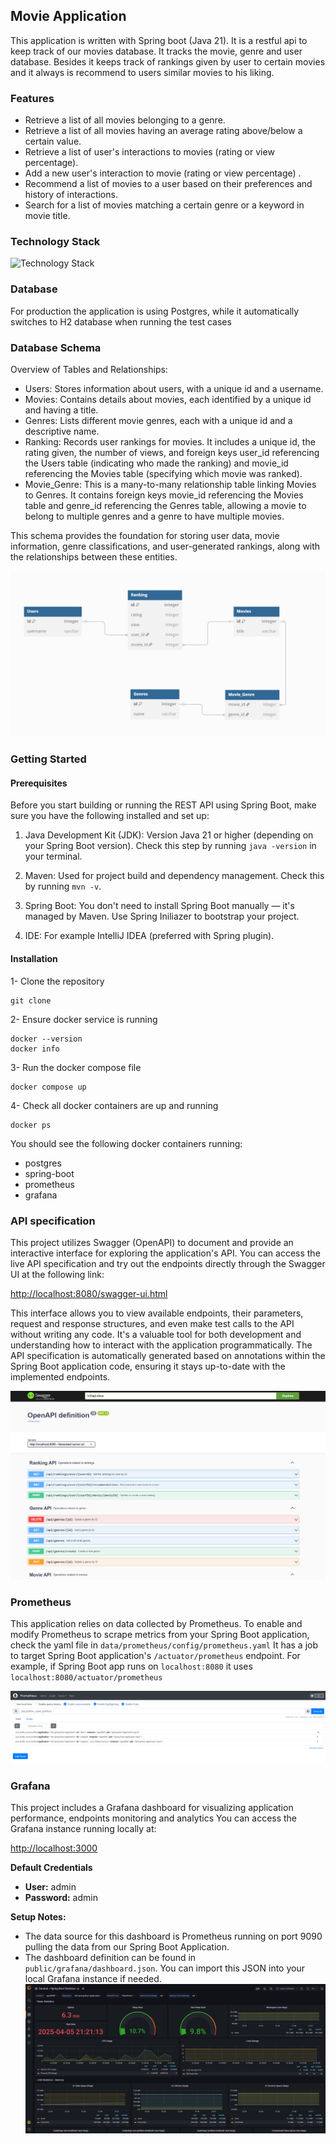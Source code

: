## Movie Application
This application is written with Spring boot (Java 21). It is a restful api to keep track of our movies database.
It tracks the movie, genre and user database. Besides it keeps track of rankings given by user to certain movies and it always is recommend to users similar movies to his liking.


### Features
* Retrieve a list of all movies belonging to a genre.
* Retrieve a list of all movies having an average rating above/below a certain value.
* Retrieve a list of user's interactions to movies (rating or view percentage).
* Add a new user's interaction to movie (rating or view percentage) .
* Recommend a list of movies to a user based on their preferences and history of interactions.
* Search for a list of movies matching a certain genre or a keyword in movie title.

### Technology Stack
![Technology Stack](https://skillicons.dev/icons?i=java,spring,maven,postgres,linux,docker,git,prometheus,grafana )

### Database
For production the application is using Postgres, while it automatically switches to H2 database when running the test cases

### Database Schema
Overview of Tables and Relationships:

* Users: Stores information about users, with a unique id and a username.
* Movies: Contains details about movies, each identified by a unique id and having a title.
* Genres: Lists different movie genres, each with a unique id and a descriptive name.
* Ranking: Records user rankings for movies. It includes a unique id, the rating given, the number of views, and foreign keys user_id referencing the Users table (indicating who made the ranking) and movie_id referencing the Movies table (specifying which movie was ranked).
* Movie_Genre: This is a many-to-many relationship table linking Movies to Genres. It contains foreign keys movie_id referencing the Movies table and genre_id referencing the Genres table, allowing a movie to belong to multiple genres and a genre to have multiple movies.

This schema provides the foundation for storing user data, movie information, genre classifications, and user-generated rankings, along with the relationships between these entities.

![Alt Database Schema](public/database/database-schema.png)

### Getting Started

#### Prerequisites
Before you start building or running the REST API using Spring Boot, make sure you have the following installed and set up:

1. Java Development Kit (JDK):
   Version Java 21 or higher (depending on your Spring Boot version).
   Check this step by running `java -version` in your terminal.

2. Maven: Used for project build and dependency management. Check this by running `mvn -v`.

3. Spring Boot:
   You don't need to install Spring Boot manually — it's managed by Maven. Use Spring Iniliazer to bootstrap your project.

4. IDE: For example IntelliJ IDEA (preferred with Spring plugin).

#### Installation
1- Clone the repository
``` console
git clone 
```
2- Ensure docker service is running
``` console
docker --version
docker info
```
3- Run the docker compose file
``` console
docker compose up
```
4- Check all docker containers are up and running
```console
docker ps
```
You should see the following docker containers running:
* postgres
* spring-boot
* prometheus
* grafana

### API specification
This project utilizes Swagger (OpenAPI) to document and provide an interactive interface for exploring the application's API. 
You can access the live API specification and 
try out the endpoints directly through the Swagger UI at the following link:

[http://localhost:8080/swagger-ui.html](http://localhost:8080/swagger-ui.html)

This interface allows you to view available endpoints, their parameters, request and response structures, and even make test calls to the API without writing any code. 
It's a valuable tool for both development and understanding how to interact with 
the application programmatically. The API specification is automatically generated based on annotations within the Spring Boot application code, ensuring it stays up-to-date with the implemented endpoints.

![Alt Swagger](public/openapi/swagger.png)

### Prometheus
This application relies on data collected by Prometheus. To enable and modify Prometheus to scrape metrics from your Spring Boot application, check the yaml file in `data/prometheus/config/prometheus.yaml`
It has a job to target Spring Boot application's `/actuator/prometheus` endpoint. For example, if Spring Boot app runs on `localhost:8080` it uses `localhost:8080/actuator/prometheus`

![Alt Prometheus](public/prometheus/prometheus.png)

### Grafana
This project includes a Grafana dashboard for visualizing application performance, endpoints monitoring and analytics 
You can access the Grafana instance running locally at:

[http://localhost:3000](http://localhost:3000)


**Default Credentials**

* **User:** admin
* **Password:** admin

**Setup Notes:**

* The data source for this dashboard is Prometheus running on port 9090 pulling the data from our Spring Boot Application.
* The dashboard definition can be found in `public/grafana/dashboard.json`. You can import this JSON into your local Grafana instance if needed.
![Alt Grafana](public/grafana/grafana.png)